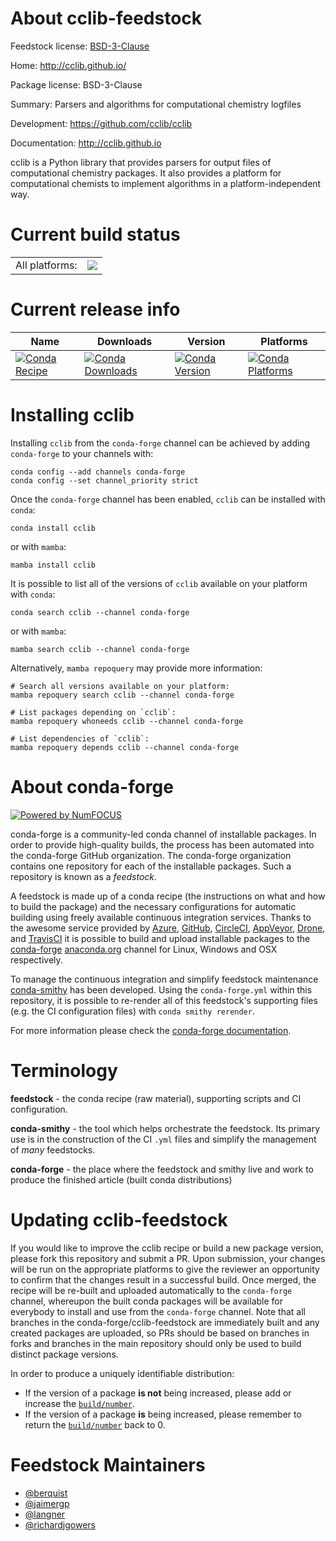 About cclib-feedstock
=====================

Feedstock license: [BSD-3-Clause](https://github.com/conda-forge/cclib-feedstock/blob/main/LICENSE.txt)

Home: http://cclib.github.io/

Package license: BSD-3-Clause

Summary: Parsers and algorithms for computational chemistry logfiles

Development: https://github.com/cclib/cclib

Documentation: http://cclib.github.io

cclib is a Python library that provides parsers for output files of
computational chemistry packages. It also provides a platform for
computational chemists to implement algorithms in a
platform-independent way.


Current build status
====================


<table><tr><td>All platforms:</td>
    <td>
      <a href="https://dev.azure.com/conda-forge/feedstock-builds/_build/latest?definitionId=2583&branchName=main">
        <img src="https://dev.azure.com/conda-forge/feedstock-builds/_apis/build/status/cclib-feedstock?branchName=main">
      </a>
    </td>
  </tr>
</table>

Current release info
====================

| Name | Downloads | Version | Platforms |
| --- | --- | --- | --- |
| [![Conda Recipe](https://img.shields.io/badge/recipe-cclib-green.svg)](https://anaconda.org/conda-forge/cclib) | [![Conda Downloads](https://img.shields.io/conda/dn/conda-forge/cclib.svg)](https://anaconda.org/conda-forge/cclib) | [![Conda Version](https://img.shields.io/conda/vn/conda-forge/cclib.svg)](https://anaconda.org/conda-forge/cclib) | [![Conda Platforms](https://img.shields.io/conda/pn/conda-forge/cclib.svg)](https://anaconda.org/conda-forge/cclib) |

Installing cclib
================

Installing `cclib` from the `conda-forge` channel can be achieved by adding `conda-forge` to your channels with:

```
conda config --add channels conda-forge
conda config --set channel_priority strict
```

Once the `conda-forge` channel has been enabled, `cclib` can be installed with `conda`:

```
conda install cclib
```

or with `mamba`:

```
mamba install cclib
```

It is possible to list all of the versions of `cclib` available on your platform with `conda`:

```
conda search cclib --channel conda-forge
```

or with `mamba`:

```
mamba search cclib --channel conda-forge
```

Alternatively, `mamba repoquery` may provide more information:

```
# Search all versions available on your platform:
mamba repoquery search cclib --channel conda-forge

# List packages depending on `cclib`:
mamba repoquery whoneeds cclib --channel conda-forge

# List dependencies of `cclib`:
mamba repoquery depends cclib --channel conda-forge
```


About conda-forge
=================

[![Powered by
NumFOCUS](https://img.shields.io/badge/powered%20by-NumFOCUS-orange.svg?style=flat&colorA=E1523D&colorB=007D8A)](https://numfocus.org)

conda-forge is a community-led conda channel of installable packages.
In order to provide high-quality builds, the process has been automated into the
conda-forge GitHub organization. The conda-forge organization contains one repository
for each of the installable packages. Such a repository is known as a *feedstock*.

A feedstock is made up of a conda recipe (the instructions on what and how to build
the package) and the necessary configurations for automatic building using freely
available continuous integration services. Thanks to the awesome service provided by
[Azure](https://azure.microsoft.com/en-us/services/devops/), [GitHub](https://github.com/),
[CircleCI](https://circleci.com/), [AppVeyor](https://www.appveyor.com/),
[Drone](https://cloud.drone.io/welcome), and [TravisCI](https://travis-ci.com/)
it is possible to build and upload installable packages to the
[conda-forge](https://anaconda.org/conda-forge) [anaconda.org](https://anaconda.org/)
channel for Linux, Windows and OSX respectively.

To manage the continuous integration and simplify feedstock maintenance
[conda-smithy](https://github.com/conda-forge/conda-smithy) has been developed.
Using the ``conda-forge.yml`` within this repository, it is possible to re-render all of
this feedstock's supporting files (e.g. the CI configuration files) with ``conda smithy rerender``.

For more information please check the [conda-forge documentation](https://conda-forge.org/docs/).

Terminology
===========

**feedstock** - the conda recipe (raw material), supporting scripts and CI configuration.

**conda-smithy** - the tool which helps orchestrate the feedstock.
                   Its primary use is in the construction of the CI ``.yml`` files
                   and simplify the management of *many* feedstocks.

**conda-forge** - the place where the feedstock and smithy live and work to
                  produce the finished article (built conda distributions)


Updating cclib-feedstock
========================

If you would like to improve the cclib recipe or build a new
package version, please fork this repository and submit a PR. Upon submission,
your changes will be run on the appropriate platforms to give the reviewer an
opportunity to confirm that the changes result in a successful build. Once
merged, the recipe will be re-built and uploaded automatically to the
`conda-forge` channel, whereupon the built conda packages will be available for
everybody to install and use from the `conda-forge` channel.
Note that all branches in the conda-forge/cclib-feedstock are
immediately built and any created packages are uploaded, so PRs should be based
on branches in forks and branches in the main repository should only be used to
build distinct package versions.

In order to produce a uniquely identifiable distribution:
 * If the version of a package **is not** being increased, please add or increase
   the [``build/number``](https://docs.conda.io/projects/conda-build/en/latest/resources/define-metadata.html#build-number-and-string).
 * If the version of a package **is** being increased, please remember to return
   the [``build/number``](https://docs.conda.io/projects/conda-build/en/latest/resources/define-metadata.html#build-number-and-string)
   back to 0.

Feedstock Maintainers
=====================

* [@berquist](https://github.com/berquist/)
* [@jaimergp](https://github.com/jaimergp/)
* [@langner](https://github.com/langner/)
* [@richardjgowers](https://github.com/richardjgowers/)

